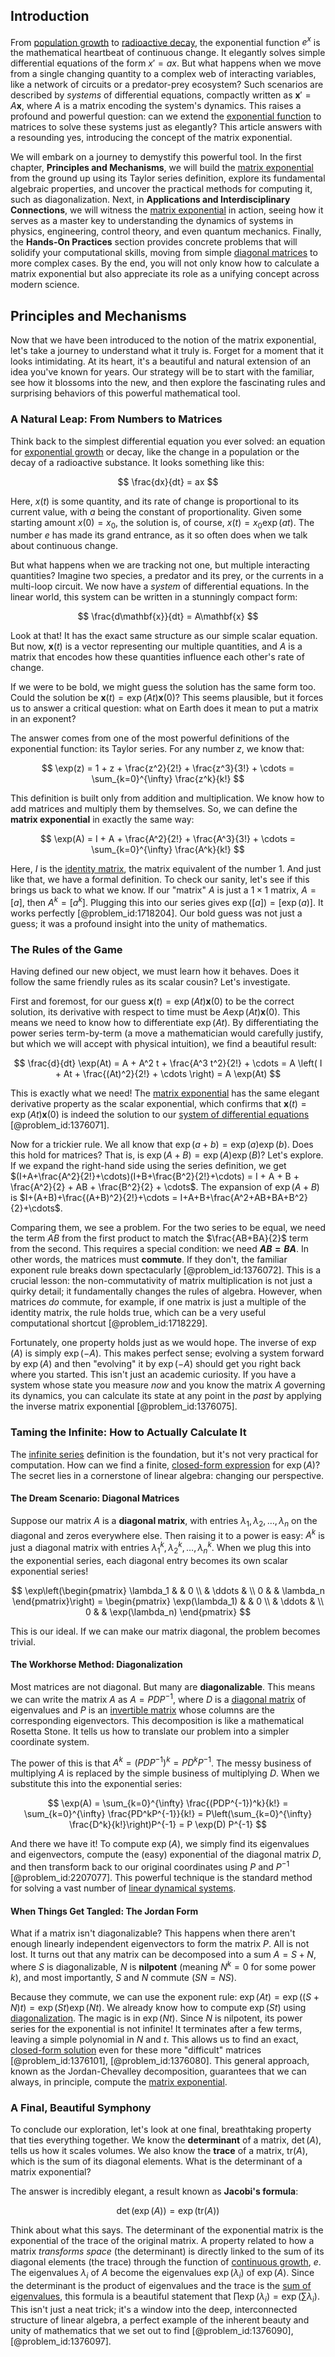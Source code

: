 ## Introduction
From [population growth](@article_id:138617) to [radioactive decay](@article_id:141661), the exponential function $e^x$ is the mathematical heartbeat of continuous change. It elegantly solves simple differential equations of the form $x' = ax$. But what happens when we move from a single changing quantity to a complex web of interacting variables, like a network of circuits or a predator-prey ecosystem? Such scenarios are described by *systems* of differential equations, compactly written as $\mathbf{x}' = A\mathbf{x}$, where $A$ is a matrix encoding the system's dynamics. This raises a profound and powerful question: can we extend the [exponential function](@article_id:160923) to matrices to solve these systems just as elegantly? This article answers with a resounding yes, introducing the concept of the matrix exponential.

We will embark on a journey to demystify this powerful tool. In the first chapter, **Principles and Mechanisms**, we will build the [matrix exponential](@article_id:138853) from the ground up using its Taylor series definition, explore its fundamental algebraic properties, and uncover the practical methods for computing it, such as diagonalization. Next, in **Applications and Interdisciplinary Connections**, we will witness the [matrix exponential](@article_id:138853) in action, seeing how it serves as a master key to understanding the dynamics of systems in physics, engineering, control theory, and even quantum mechanics. Finally, the **Hands-On Practices** section provides concrete problems that will solidify your computational skills, moving from simple [diagonal matrices](@article_id:148734) to more complex cases. By the end, you will not only know how to calculate a matrix exponential but also appreciate its role as a unifying concept across modern science.

## Principles and Mechanisms

Now that we have been introduced to the notion of the matrix exponential, let's take a journey to understand what it truly is. Forget for a moment that it looks intimidating. At its heart, it's a beautiful and natural extension of an idea you've known for years. Our strategy will be to start with the familiar, see how it blossoms into the new, and then explore the fascinating rules and surprising behaviors of this powerful mathematical tool.

### A Natural Leap: From Numbers to Matrices

Think back to the simplest differential equation you ever solved: an equation for [exponential growth](@article_id:141375) or decay, like the change in a population or the decay of a radioactive substance. It looks something like this:

$$
\frac{dx}{dt} = ax
$$

Here, $x(t)$ is some quantity, and its rate of change is proportional to its current value, with $a$ being the constant of proportionality. Given some starting amount $x(0) = x_0$, the solution is, of course, $x(t) = x_0 \exp(at)$. The number $e$ has made its grand entrance, as it so often does when we talk about continuous change.

But what happens when we are tracking not one, but multiple interacting quantities? Imagine two species, a predator and its prey, or the currents in a multi-loop circuit. We now have a *system* of differential equations. In the linear world, this system can be written in a stunningly compact form:

$$
\frac{d\mathbf{x}}{dt} = A\mathbf{x}
$$

Look at that! It has the exact same structure as our simple scalar equation. But now, $\mathbf{x}(t)$ is a vector representing our multiple quantities, and $A$ is a matrix that encodes how these quantities influence each other's rate of change.

If we were to be bold, we might guess the solution has the same form too. Could the solution be $\mathbf{x}(t) = \exp(At)\mathbf{x}(0)$? This seems plausible, but it forces us to answer a critical question: what on Earth does it mean to put a matrix in an exponent?

The answer comes from one of the most powerful definitions of the exponential function: its Taylor series. For any number $z$, we know that:

$$
\exp(z) = 1 + z + \frac{z^2}{2!} + \frac{z^3}{3!} + \cdots = \sum_{k=0}^{\infty} \frac{z^k}{k!}
$$

This definition is built only from addition and multiplication. We know how to add matrices and multiply them by themselves. So, we can define the **matrix exponential** in exactly the same way:

$$
\exp(A) = I + A + \frac{A^2}{2!} + \frac{A^3}{3!} + \cdots = \sum_{k=0}^{\infty} \frac{A^k}{k!}
$$

Here, $I$ is the [identity matrix](@article_id:156230), the matrix equivalent of the number 1. And just like that, we have a formal definition. To check our sanity, let's see if this brings us back to what we know. If our "matrix" $A$ is just a $1 \times 1$ matrix, $A=[a]$, then $A^k = [a^k]$. Plugging this into our series gives $\exp([a]) = [\exp(a)]$. It works perfectly [@problem_id:1718204]. Our bold guess was not just a guess; it was a profound insight into the unity of mathematics.

### The Rules of the Game

Having defined our new object, we must learn how it behaves. Does it follow the same friendly rules as its scalar cousin? Let's investigate.

First and foremost, for our guess $\mathbf{x}(t) = \exp(At)\mathbf{x}(0)$ to be the correct solution, its derivative with respect to time must be $A\exp(At)\mathbf{x}(0)$. This means we need to know how to differentiate $\exp(At)$. By differentiating the power series term-by-term (a move a mathematician would carefully justify, but which we will accept with physical intuition), we find a beautiful result:

$$
\frac{d}{dt} \exp(At) = A + A^2 t + \frac{A^3 t^2}{2!} + \cdots = A \left( I + At + \frac{(At)^2}{2!} + \cdots \right) = A \exp(At)
$$

This is exactly what we need! The [matrix exponential](@article_id:138853) has the same elegant derivative property as the scalar exponential, which confirms that $\mathbf{x}(t) = \exp(At)\mathbf{x}(0)$ is indeed the solution to our [system of differential equations](@article_id:262450) [@problem_id:1376071].

Now for a trickier rule. We all know that $\exp(a+b) = \exp(a)\exp(b)$. Does this hold for matrices? That is, is $\exp(A+B) = \exp(A)\exp(B)$? Let's explore. If we expand the right-hand side using the series definition, we get $(I+A+\frac{A^2}{2!}+\cdots)(I+B+\frac{B^2}{2!}+\cdots) = I + A + B + \frac{A^2}{2} + AB + \frac{B^2}{2} + \cdots$.
The expansion of $\exp(A+B)$ is $I+(A+B)+\frac{(A+B)^2}{2!}+\cdots = I+A+B+\frac{A^2+AB+BA+B^2}{2}+\cdots$.

Comparing them, we see a problem. For the two series to be equal, we need the term $AB$ from the first product to match the $\frac{AB+BA}{2}$ term from the second. This requires a special condition: we need **$AB=BA$**. In other words, the matrices must **commute**. If they don't, the familiar exponent rule breaks down spectacularly [@problem_id:1376072]. This is a crucial lesson: the non-commutativity of matrix multiplication is not just a quirky detail; it fundamentally changes the rules of algebra. However, when matrices *do* commute, for example, if one matrix is just a multiple of the identity matrix, the rule holds true, which can be a very useful computational shortcut [@problem_id:1718229].

Fortunately, one property holds just as we would hope. The inverse of $\exp(A)$ is simply $\exp(-A)$. This makes perfect sense; evolving a system forward by $\exp(A)$ and then "evolving" it by $\exp(-A)$ should get you right back where you started. This isn't just an academic curiosity. If you have a system whose state you measure *now* and you know the matrix $A$ governing its dynamics, you can calculate its state at any point in the *past* by applying the inverse matrix exponential [@problem_id:1376075].

### Taming the Infinite: How to Actually Calculate It

The [infinite series](@article_id:142872) definition is the foundation, but it's not very practical for computation. How can we find a finite, [closed-form expression](@article_id:266964) for $\exp(A)$? The secret lies in a cornerstone of linear algebra: changing our perspective.

#### The Dream Scenario: Diagonal Matrices

Suppose our matrix $A$ is a **diagonal matrix**, with entries $\lambda_1, \lambda_2, \dots, \lambda_n$ on the diagonal and zeros everywhere else. Then raising it to a power is easy: $A^k$ is just a diagonal matrix with entries $\lambda_1^k, \lambda_2^k, \dots, \lambda_n^k$. When we plug this into the exponential series, each diagonal entry becomes its own scalar exponential series!

$$
\exp\left(\begin{pmatrix} \lambda_1 & & 0 \\ & \ddots & \\ 0 & & \lambda_n \end{pmatrix}\right) = \begin{pmatrix} \exp(\lambda_1) & & 0 \\ & \ddots & \\ 0 & & \exp(\lambda_n) \end{pmatrix}
$$

This is our ideal. If we can make our matrix diagonal, the problem becomes trivial.

#### The Workhorse Method: Diagonalization

Most matrices are not diagonal. But many are **diagonalizable**. This means we can write the matrix $A$ as $A = PDP^{-1}$, where $D$ is a [diagonal matrix](@article_id:637288) of eigenvalues and $P$ is an [invertible matrix](@article_id:141557) whose columns are the corresponding eigenvectors. This decomposition is like a mathematical Rosetta Stone. It tells us how to translate our problem into a simpler coordinate system.

The power of this is that $A^k = (PDP^{-1})^k = PD^kP^{-1}$. The messy business of multiplying $A$ is replaced by the simple business of multiplying $D$. When we substitute this into the exponential series:

$$
\exp(A) = \sum_{k=0}^{\infty} \frac{(PDP^{-1})^k}{k!} = \sum_{k=0}^{\infty} \frac{PD^kP^{-1}}{k!} = P\left(\sum_{k=0}^{\infty} \frac{D^k}{k!}\right)P^{-1} = P \exp(D) P^{-1}
$$

And there we have it! To compute $\exp(A)$, we simply find its eigenvalues and eigenvectors, compute the (easy) exponential of the diagonal matrix $D$, and then transform back to our original coordinates using $P$ and $P^{-1}$ [@problem_id:2207077]. This powerful technique is the standard method for solving a vast number of [linear dynamical systems](@article_id:149788).

#### When Things Get Tangled: The Jordan Form

What if a matrix isn't diagonalizable? This happens when there aren't enough linearly independent eigenvectors to form the matrix $P$. All is not lost. It turns out that any matrix can be decomposed into a sum $A = S + N$, where $S$ is diagonalizable, $N$ is **nilpotent** (meaning $N^k=0$ for some power $k$), and most importantly, $S$ and $N$ commute ($SN=NS$).

Because they commute, we can use the exponent rule: $\exp(At) = \exp((S+N)t) = \exp(St)\exp(Nt)$. We already know how to compute $\exp(St)$ using [diagonalization](@article_id:146522). The magic is in $\exp(Nt)$. Since $N$ is nilpotent, its power series for the exponential is not infinite! It terminates after a few terms, leaving a simple polynomial in $N$ and $t$. This allows us to find an exact, [closed-form solution](@article_id:270305) even for these more "difficult" matrices [@problem_id:1376101], [@problem_id:1376080]. This general approach, known as the Jordan-Chevalley decomposition, guarantees that we can always, in principle, compute the [matrix exponential](@article_id:138853).

### A Final, Beautiful Symphony

To conclude our exploration, let's look at one final, breathtaking property that ties everything together. We know the **determinant** of a matrix, $\det(A)$, tells us how it scales volumes. We also know the **trace** of a matrix, $\text{tr}(A)$, which is the sum of its diagonal elements. What is the determinant of a matrix exponential?

The answer is incredibly elegant, a result known as **Jacobi's formula**:

$$
\det(\exp(A)) = \exp(\text{tr}(A))
$$

Think about what this says. The determinant of the exponential matrix is the exponential of the trace of the original matrix. A property related to how a matrix *transforms space* (the determinant) is directly linked to the sum of its diagonal elements (the trace) through the function of [continuous growth](@article_id:160655), $e$. The eigenvalues $\lambda_i$ of $A$ become the eigenvalues $\exp(\lambda_i)$ of $\exp(A)$. Since the determinant is the product of eigenvalues and the trace is the [sum of eigenvalues](@article_id:151760), this formula is a beautiful statement that $\prod \exp(\lambda_i) = \exp(\sum \lambda_i)$. This isn't just a neat trick; it's a window into the deep, interconnected structure of linear algebra, a perfect example of the inherent beauty and unity of mathematics that we set out to find [@problem_id:1376090], [@problem_id:1376097].